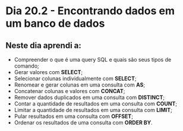 # Dia 20.2 - Encontrando dados em um banco de dados

## Neste dia aprendi a:

- Compreender o que é uma query SQL e quais são seus tipos de comando;
- Gerar valores com **SELECT**;
- Selecionar colunas individualmente com **SELECT**;
- Renomear e gerar colunas em uma consulta com **AS**;
- Concatenar colunas e valores com **CONCAT**;
- Remover dados duplicados em uma consulta com **DISTINCT**;
- Contar a quantidade de resultados em uma consulta com **COUNT**;
- Limitar a quantidade de resultados em uma consulta com **LIMIT**;
- Pular resultados em uma consulta com **OFFSET**;
- Ordenar os resultados de uma consulta com **ORDER BY**.
